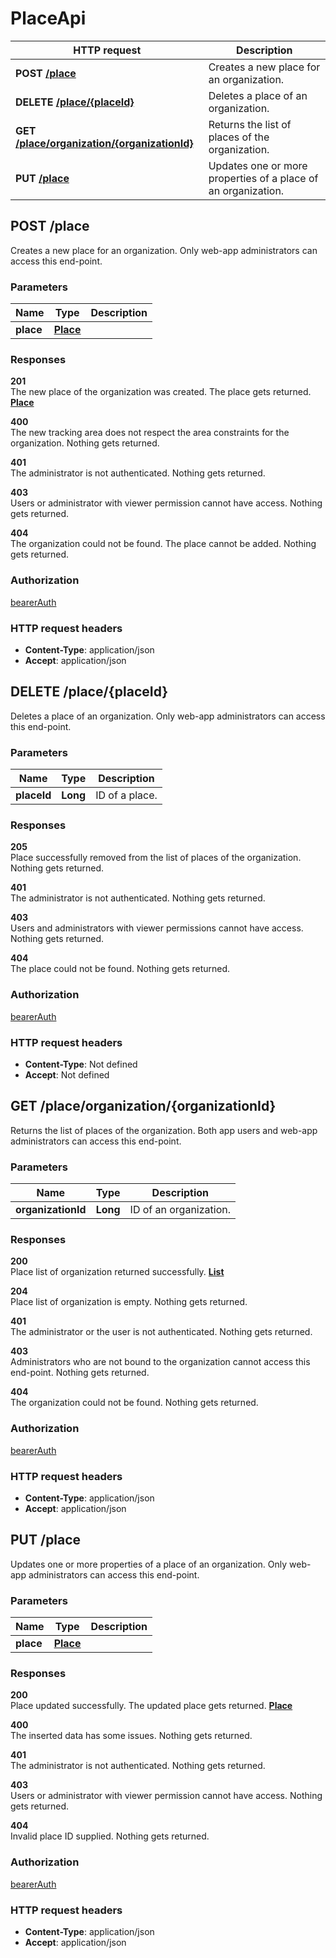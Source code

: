 # PlaceApi

HTTP request | Description
------------- | -------------
**POST** [**/place**](PlaceApi.md#createNewPlace) | Creates a new place for an organization.
**DELETE** [**/place/{placeId}**](PlaceApi.md#deletePlace) | Deletes a place of an organization.
**GET** [**/place/organization/{organizationId}**](PlaceApi.md#getPlaceListOfOrganization) | Returns the list of places of the organization.
**PUT** [**/place**](PlaceApi.md#updatePlace) | Updates one or more properties of a place of an organization.


<a name="createNewPlace"></a>
## **POST** /place

Creates a new place for an organization. Only web-app administrators can access this end-point.

### Parameters

Name | Type | Description 
------------- | ------------- | -------------
 **place** | [**Place**](../model/Place.md)|  |

### Responses
**201**  
The new place of the organization was created. The place gets returned. [**Place**](../model/Place.md)

**400**  
The new tracking area does not respect the area constraints for the organization. Nothing gets returned.

**401**  
The administrator is not authenticated. Nothing gets returned.

**403**  
Users or administrator with viewer permission cannot have access. Nothing gets returned.

**404**  
The organization could not be found. The place cannot be added. Nothing gets returned.

### Authorization

[bearerAuth](../overview.md#bearerAuth)

### HTTP request headers

- **Content-Type**: application/json
- **Accept**: application/json

<a name="deletePlace"></a>
## **DELETE** /place/{placeId}

Deletes a place of an organization. Only web-app administrators can access this end-point.

### Parameters

Name | Type | Description 
------------- | ------------- | -------------
 **placeId** | **Long**| ID of a place.

### Responses
**205**  
Place successfully removed from the list of places of the organization. Nothing gets returned.

**401**  
The administrator is not authenticated. Nothing gets returned.

**403**  
Users and administrators with viewer permissions cannot have access. Nothing gets returned.

**404**  
The place could not be found. Nothing gets returned.

### Authorization

[bearerAuth](../overview.md#bearerAuth)

### HTTP request headers

- **Content-Type**: Not defined
- **Accept**: Not defined

<a name="getPlaceListOfOrganization"></a>
## **GET** /place/organization/{organizationId}

Returns the list of places of the organization. Both app users and web-app administrators can access this end-point.

### Parameters

Name | Type | Description 
------------- | ------------- | -------------
 **organizationId** | **Long**| ID of an organization.

### Responses
**200**  
Place list of organization returned successfully. [**List**](../model/Place.md)

**204**  
Place list of organization is empty. Nothing gets returned.

**401**  
The administrator or the user is not authenticated. Nothing gets returned.

**403**  
Administrators who are not bound to the organization cannot access this end-point. Nothing gets returned.

**404**  
The organization could not be found. Nothing gets returned.

### Authorization

[bearerAuth](../overview.md#bearerAuth)

### HTTP request headers

- **Content-Type**: application/json
- **Accept**: application/json

<a name="updatePlace"></a>
## **PUT** /place

Updates one or more properties of a place of an organization. Only web-app administrators can access this end-point.

### Parameters

Name | Type | Description 
------------- | ------------- | -------------
 **place** | [**Place**](../model/Place.md)|  |

### Responses
**200**  
Place updated successfully. The updated place gets returned. [**Place**](../model/Place.md)

**400**  
The inserted data has some issues. Nothing gets returned.

**401**  
The administrator is not authenticated. Nothing gets returned.

**403**  
Users or administrator with viewer permission cannot have access. Nothing gets returned.

**404**  
Invalid place ID supplied. Nothing gets returned.

### Authorization

[bearerAuth](../overview.md#bearerAuth)

### HTTP request headers

- **Content-Type**: application/json
- **Accept**: application/json

